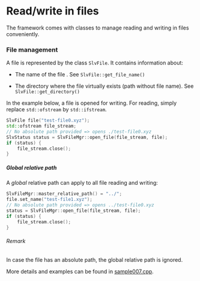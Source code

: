 # Read/write in files

The framework comes with classes to manage reading and writing in files conveniently.

### File management

A file is represented by the class <code>SlvFile</code>. It contains information about:

- The name of the file . See <code>SlvFile::get_file_name()</code>

- The directory where the file virtually exists (path without file name). See <code>SlvFile::get_directory()</code>

In the example below, a file is opened for writing. For reading, simply replace <code>std::ofstream</code> by <code>std::ifstream</code>.

```cpp
SlvFile file("test-file0.xyz");
std::ofstream file_stream;
// No absolute path provided => opens ./test-file0.xyz
SlvStatus status = SlvFileMgr::open_file(file_stream, file);
if (status) {
    file_stream.close();
}
```

##### Global relative path

A *global* relative path can apply to all file reading and writing:

```cpp
SlvFileMgr::master_relative_path() = "../";
file.set_name("test-file1.xyz");
// No absolute path provided => opens ../test-file0.xyz
status = SlvFileMgr::open_file(file_stream, file);
if (status) {
    file_stream.close();
}
```

###### Remark

In case the file has an absolute path, the global relative path is ignored.

More details and examples can be found in [sample007.cpp](/src/src_samples/src_sample007/sample007.cpp).
